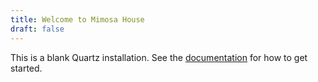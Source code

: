 ```yaml
---
title: Welcome to Mimosa House
draft: false
---
```


This is a blank Quartz installation.
See the [documentation](https://quartz.jzhao.xyz) for how to get started.
